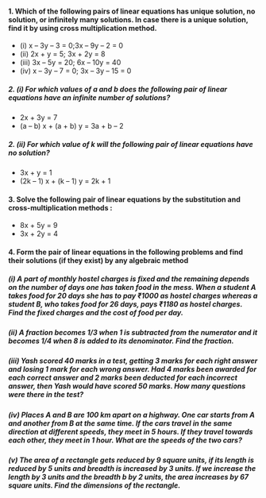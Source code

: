 #### 1. Which of the following pairs of linear equations has unique solution, no solution, or infinitely many solutions. In case there is a unique solution, find it by using cross multiplication method.
* (i) x – 3y – 3 = 0;3x – 9y – 2 = 0
* (ii) 2x + y = 5; 3x + 2y = 8
* (iii) 3x – 5y = 20; 6x – 10y = 40
* (iv) x – 3y – 7 = 0; 3x – 3y – 15 = 0
##### 2. (i) For which values of a and b does the following pair of linear equations have an infinite number of solutions?
* 2x + 3y = 7
* (a – b) x + (a + b) y = 3a + b – 2
##### 2. (ii) For which value of k will the following pair of linear equations have no solution?
* 3x + y = 1
* (2k – 1) x + (k – 1) y = 2k + 1
#### 3. Solve the following pair of linear equations by the substitution and cross-multiplication methods :
* 8x + 5y = 9
* 3x + 2y = 4
#### 4. Form the pair of linear equations in the following problems and find their solutions (if they exist) by any algebraic method
##### (i) A part of monthly hostel charges is fixed and the remaining depends on the number of days one has taken food in the mess. When a student A takes food for 20 days she has to pay ₹1000 as hostel charges whereas a student B, who takes food for 26 days, pays ₹1180 as hostel charges. Find the fixed charges and the cost of food per day.
##### (ii) A fraction becomes 1/3 when 1 is subtracted from the numerator and it becomes 1/4 when 8 is added to its denominator. Find the fraction.
##### (iii) Yash scored 40 marks in a test, getting 3 marks for each right answer and losing 1 mark for each wrong answer. Had 4 marks been awarded for each correct answer and 2 marks been deducted for each incorrect answer, then Yash would have scored 50 marks. How many questions were there in the test?
##### (iv) Places A and B are 100 km apart on a highway. One car starts from A and another from B at the same time. If the cars travel in the same direction at different speeds, they meet in 5 hours. If they travel towards each other, they meet in 1 hour. What are the speeds of the two cars?
##### (v) The area of a rectangle gets reduced by 9 square units, if its length is reduced by 5 units and breadth is increased by 3 units. If we increase the length by 3 units and the breadth b by 2 units, the area increases by 67 square units. Find the dimensions of the rectangle.
